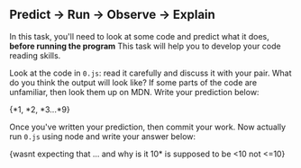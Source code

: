 ## Predict -> Run -> Observe -> Explain

In this task, you'll need to look at some code and predict what it does, **before running the program**
This task will help you to develop your code reading skills.


Look at the code in `0.js`: read it carefully and discuss it with your pair.
What do you think the output will look like?
If some parts of the code are unfamiliar, then look them up on MDN.
Write your prediction below:

{*1, *2, *3...*9}

Once you've written your prediction, then commit your work. Now actually run `0.js` using node and write your answer below:

{wasnt expecting that ... and why is it 10* is supposed to be <10 not <=10}